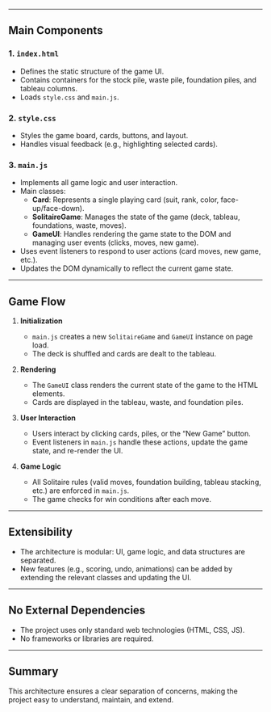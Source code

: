 
---

## Main Components

### 1. `index.html`
- Defines the static structure of the game UI.
- Contains containers for the stock pile, waste pile, foundation piles, and tableau columns.
- Loads `style.css` and `main.js`.

### 2. `style.css`
- Styles the game board, cards, buttons, and layout.
- Handles visual feedback (e.g., highlighting selected cards).

### 3. `main.js`
- Implements all game logic and user interaction.
- Main classes:
  - **Card**: Represents a single playing card (suit, rank, color, face-up/face-down).
  - **SolitaireGame**: Manages the state of the game (deck, tableau, foundations, waste, moves).
  - **GameUI**: Handles rendering the game state to the DOM and managing user events (clicks, moves, new game).
- Uses event listeners to respond to user actions (card moves, new game, etc.).
- Updates the DOM dynamically to reflect the current game state.

---

## Game Flow

1. **Initialization**
   - `main.js` creates a new `SolitaireGame` and `GameUI` instance on page load.
   - The deck is shuffled and cards are dealt to the tableau.

2. **Rendering**
   - The `GameUI` class renders the current state of the game to the HTML elements.
   - Cards are displayed in the tableau, waste, and foundation piles.

3. **User Interaction**
   - Users interact by clicking cards, piles, or the “New Game” button.
   - Event listeners in `main.js` handle these actions, update the game state, and re-render the UI.

4. **Game Logic**
   - All Solitaire rules (valid moves, foundation building, tableau stacking, etc.) are enforced in `main.js`.
   - The game checks for win conditions after each move.

---

## Extensibility

- The architecture is modular: UI, game logic, and data structures are separated.
- New features (e.g., scoring, undo, animations) can be added by extending the relevant classes and updating the UI.

---

## No External Dependencies

- The project uses only standard web technologies (HTML, CSS, JS).
- No frameworks or libraries are required.

---

## Summary

This architecture ensures a clear separation of concerns, making the project easy to understand, maintain, and extend.
